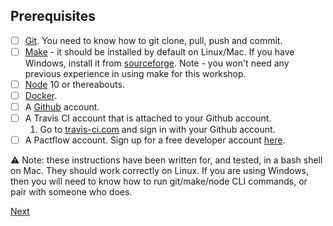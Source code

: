 ## Prerequisites

- [ ] [Git](https://git-scm.com/book/en/v2/Getting-Started-Installing-Git). You need to know how to git clone, pull, push and commit.
- [ ] [Make](https://www.gnu.org/software/make/manual/make.html) - it should be installed by default on Linux/Mac. If you have Windows, install it from [sourceforge](http://gnuwin32.sourceforge.net/packages/make.htm). Note - you won't need any previous experience in using make for this workshop.
- [ ] [Node](https://nodejs.org/) 10 or thereabouts.
- [ ] [Docker](https://www.docker.com/products/docker-desktop).
- [ ] A [Github](http://github.com/) account.
- [ ] A Travis CI account that is attached to your Github account.
    1. Go to [travis-ci.com][travis-ci] and sign in with your Github account.
- [ ] A Pactflow account. Sign up for a free developer account [here](https://pactflow.io/pricing/).

:warning: Note: these instructions have been written for, and tested, in a bash shell on Mac. They should work correctly on Linux. If you are using Windows, then you will need to know how to run git/make/node CLI commands, or pair with someone who does.

[Next](./02_fork_and_clone_the_repositories.md)

[travis-ci]: https://travis-ci.com
